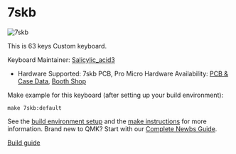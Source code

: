 # 7skb

![7skb](https://cdn-ak.f.st-hatena.com/images/fotolife/S/Salicylic_acid3/20191124/20191124025208.png)

This is 63 keys Custom keyboard.

Keyboard Maintainer: [Salicylic_acid3](https://github.com/Salicylic-acid3)
* Hardware Supported: 7skb PCB, Pro Micro
Hardware Availability: [PCB & Case Data](https://github.com/Salicylic-acid3/PCB_Data), [Booth Shop](https://salicylic-acid3.booth.pm/items/1673395)

Make example for this keyboard (after setting up your build environment):

    make 7skb:default

See the [build environment setup](https://docs.qmk.fm/#/getting_started_build_tools) and the [make instructions](https://docs.qmk.fm/#/getting_started_make_guide) for more information. Brand new to QMK? Start with our [Complete Newbs Guide](https://docs.qmk.fm/#/newbs).

[Build guide](https://salicylic-acid3.hatenablog.com/entry/7skb-mx-build-guide)
